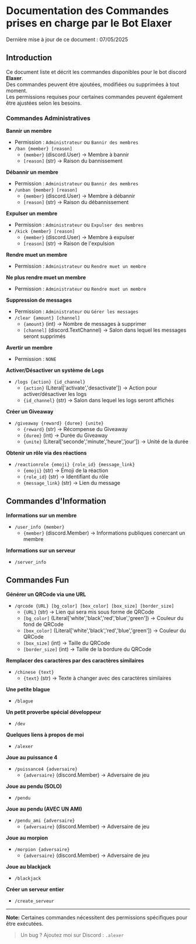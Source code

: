 # Documentation des Commandes prises en charge par le Bot Elaxer

Dernière mise à jour de ce document : 07/05/2025

## Introduction
Ce document liste et décrit les commandes disponibles pour le bot discord **Elaxer**.  
Des commandes peuvent être ajoutées, modifiées ou supprimées à tout moment.  
Les permissions requises pour certaines commandes peuvent également être ajustées selon les besoins.

### Commandes Administratives

**Bannir un membre**
- Permission : `Administrateur` ou `Bannir des membres`
- `/ban {member} [reason]`
  - `{member}` (discord.User) -> Membre à bannir
  - `[reason]` (str) -> Raison du bannissement

**Débannir un membre**
- Permission : `Administrateur` ou `Bannir des membres`
- `/unban {member} [reason]`
  - `{member}` (discord.User) -> Membre à débannir
  - `[reason]` (str) -> Raison du débannissement
 
**Expulser un membre**
- Permission : `Administrateur` ou `Expulser des membres`
- `/kick {member} [reason]`
  - `{member}` (discord.User) -> Membre à expulser
  - `[reason]` (str) -> Raison de l'expulsion

**Rendre muet un membre**
- Permission : `Administrateur` ou `Rendre muet un membre`

**Ne plus rendre muet un membre**
- Permission : `Administrateur` ou `Rendre muet un membre`

**Suppression de messages**
- Permission : `Administrateur` ou `Gérer les messages`
- `/clear {amount} [channel]`
  - `{amount}` (int) -> Nombre de messages à supprimer
  - `[channel]` (discord.TextChannel) -> Salon dans lequel les messages seront supprimés
 
**Avertir un membre**
- Permission : `NONE`

**Activer/Désactiver un système de Logs**
- `/logs {action} {id_channel}`
  - `{action}` (Literal\['activate','desactivate'\]) -> Action pour activer/désactiver les logs
  - `{id_channel}` (str) -> Salon dans lequel les logs seront affichés

**Créer un Giveaway**
- `/giveaway {reward} {duree} {unite}`
  - `{reward}` (str) -> Récompense du Giveaway
  - `{duree}` (int) -> Durée du Giveaway
  - `{unite}` (Literal\['seconde','minute','heure','jour'\]) -> Unité de la durée

**Obtenir un rôle via des réactions**
- `/reactionrole {emoji} {role_id} {message_link}`
  - `{emoji}` (str) -> Emoji de la réaction
  - `{role_id}` (str) -> Identifiant du rôle
  - `{message_link}` (str) -> Lien du message

## Commandes d'Information

**Informations sur un membre**
- `/user_info {member}`
  - `{member}` (discord.Member) -> Informations publiques conercant un membre

**Informations sur un serveur**
- `/server_info`

## Commandes Fun

**Générer un QRCode via une URL**
- `/qrcode {URL} [bg_color] [box_color] [box_size] [border_size]`
  - `{URL}` (str) -> Lien qui sera mis sous forme de QRCode
  - `[bg_color]` (Literal\['white','black','red','blue','green'\]) -> Couleur du fond de QRCode
  - `[box_color]` (Literal\['white','black','red','blue','green'\]) -> Couleur du QRCode
  - `[box_size]` (int) -> Taille du QRCode
  - `[border_size]` (int) -> Taille de la bordure du QRCode

**Remplacer des caractères par des caractères similaires**
- `/chinese {text}`
  - `{text}` (str) -> Texte à changer avec des caractères similaires

**Une petite blague**
- `/blague`

**Un petit proverbe spécial développeur**
- `/dev`

**Quelques liens à propos de moi**
- `/alexer`

**Joue au puissance 4**
- `/puissance4 {adversaire}`
  - `{adversaire}` (discord.Member) -> Adversaire de jeu

**Joue au pendu (SOLO)**
- `/pendu`

**Joue au pendu (AVEC UN AMI)**
- `/pendu_ami {adversaire}`
  - `{adversaire}` (discord.Member) -> Adversaire de jeu

**Joue au morpion**
- `/morpion {adversaire}`
  - `{adversaire}` (discord.Member) -> Adversaire de jeu

**Joue au blackjack**
- `/blackjack`

**Créer un serveur entier**
- `/create_serveur`

---
**Note:** Certaines commandes nécessitent des permissions spécifiques pour être exécutées.


> Un bug ? Ajoutez moi sur Discord : `.alexer`
